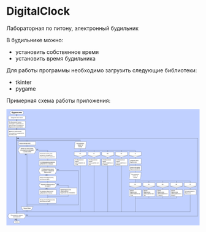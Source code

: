 # DigitalClock
Лабораторная по питону, электронный будильник

В будильнике можно:
* установить собственное время
* установить время будильника

Для работы программы необходимо загрузить следующие библиотеки:
* tkinter
* pygame

Примерная схема работы приложения:

![scheme](scheme.png)
